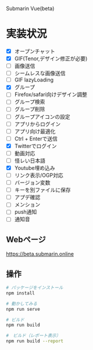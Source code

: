 Submarin Vue(beta)
# 実装状況
 - [x] オープンチャット
 - [x] GIF(Tenor,デザイン修正が必要)
 - [ ] 画像送信
 - [ ] シームレスな画像送信 
 - [ ] GIF lazyLoading 
 - [x] グループ
 - [ ] Firefox/safari向けデザイン調整
 - [ ] グループ検索
 - [ ] グループ削除
 - [ ] グループアイコンの設定
 - [ ] アプリからログイン
 - [ ] アプリ向け最適化
 - [ ] Ctrl + Enterで送信
 - [x] Twitterでログイン
 - [ ] 動画対応
 - [ ] 怪レい日本語
 - [x] Youtube埋め込み
 - [ ] リンク表示/OGP対応
 - [ ] バージョン変数
 - [ ] キーを別ファイルに保存
 - [ ] アプデ確認
 - [ ] メンション
 - [ ] push通知
 - [ ] 通知音
## Webページ
https://beta.submarin.online

## 操作

``` bash
# パッケージをインストール
npm install

# 動かしてみる
npm run serve

# ビルド
npm run build

#　ビルド（レポート表示）
npm run build --report
```


